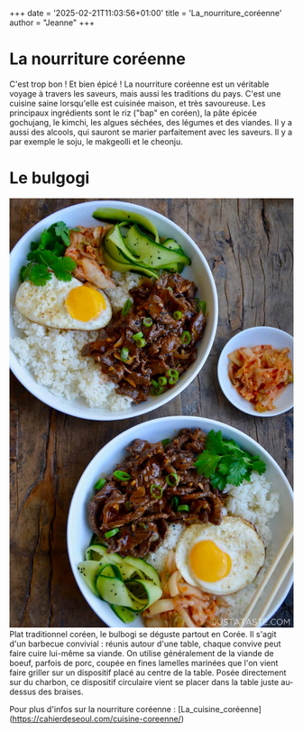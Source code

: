 +++
date = '2025-02-21T11:03:56+01:00'
title = 'La_nourriture_coréenne'
author = "Jeanne"
+++

# La nourriture coréenne

C'est trop bon ! Et bien épicé !
La nourriture coréenne est un véritable voyage à travers les saveurs, mais aussi les traditions du pays. C'est une cuisine saine lorsqu'elle est cuisinée maison, et très savoureuse.
Les principaux ingrédients sont le riz ("bap" en coréen), la pâte épicée gochujang, le kimchi, les algues séchées, des légumes et des viandes. 
Il y a aussi des alcools, qui sauront se marier parfaitement avec les saveurs. Il y a par exemple le soju, le makgeolli et le cheonju.

# Le bulgogi

![Img_bulgogi](beef-bulgogi-bowl-recipe.jpg)
Plat traditionnel coréen, le bulbogi se déguste partout en Corée. Il s'agit d'un barbecue convivial : réunis autour d'une table, chaque convive peut faire cuire lui-même sa viande.
On utilise généralement de la viande de boeuf, parfois de porc, coupée en fines lamelles marinées que l'on vient faire griller sur un dispositif placé au centre de la table. Posée directement sur du charbon, ce dispositif circulaire vient se placer dans la table juste au-dessus des braises.


Pour plus d'infos sur la nourriture coréenne :
[La_cuisine_coréenne] (https://cahierdeseoul.com/cuisine-coreenne/)
